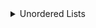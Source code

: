 <details>
 <summary>Unordered Lists</summary>

  ### Unordered Lists

  List of favourite things


  * Reading
  * Music
    * Dancing
    * Writing

  <hr>
</details>

